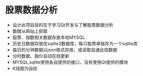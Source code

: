 # 股票数据分析
* 设计此项目目的在于学习Qt开发与了解股票数据分析
* 数据从网站上抓取
* 股票、指数相关数据存放本地MYSQL
* 历史日数据存放在sqlite3数据库，每只股票单独存为一个sqlite库
* 每日的分钟数据以json格式存放，或读取自通达信数据
* 分时数据、报价自动在线更新
* MYSQL,sqlite使用各自提供的接口，没有使用Qt提供的模块
* K线图为自绘
